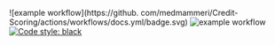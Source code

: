 
![example workflow](https://github.
com/medmammeri/Credit-Scoring/actions/workflows/docs.yml/badge.svg)
![example workflow](https://github.com/medmammeri/Credit-Scoring/actions/workflows/pipeline.yml/badge.svg)
<a href="https://github.com/psf/black"><img alt="Code style: black" src="https://img.shields.io/badge/code%20style-black-000000.svg"></a>